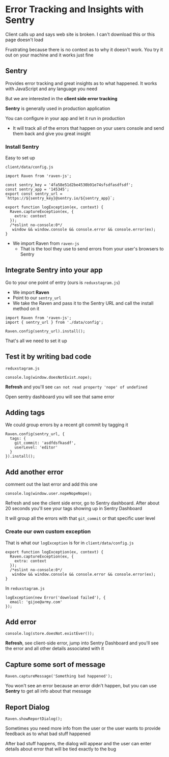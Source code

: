 # Error Tracking and Insights with Sentry
Client calls up and says web site is broken. I can't download this or this page doesn't load

Frustrating because there is no context as to why it doesn't work. You try it out on your machine and it works just fine

## Sentry
Provides error tracking and great insights as to what happened. It works with JavaScript and any language you need

But we are interested in the **client side error tracking**

**Sentry** is generally used in production application

You can configure in your app and let it run in production

* It will track all of the errors that happen on your users console and send them back and give you great insight

### Install Sentry
Easy to set up

`client/data/config.js`

```
import Raven from 'raven-js';

const sentry_key = '4fa58e51d2be4530b91e74sfsdfasdfsdf';
const sentry_app = '145345';
export const sentry_url = `https://${sentry_key}@sentry.io/${sentry_app}`;

export function logException(ex, context) {
  Raven.captureException(ex, {
    extra: context
  });
  /*eslint no-console:0*/
   window && window.console && console.error && console.error(ex);
}
```

* We import Raven from `raven-js`
    - That is the tool they use to send errors from your user's browsers to Sentry

## Integrate Sentry into your app
Go to your one point of entry (ours is `reduxstagram.js`)

* We import **Raven**
* Point to our `sentry_url`
* We take the Raven and pass it to the Sentry URL and call the install method on it

```
import Raven from 'raven-js';
import { sentry_url } from './data/config';

Raven.config(sentry_url).install();
```

That's all we need to set it up

## Test it by writing bad code
`reduxstagram.js`

`console.log(window.doesNotExist.nope);`

**Refresh** and you'll see `can not read property 'nope' of undefined`

Open sentry dashboard you will see that same error

## Adding tags
We could group errors by a recent git commit by tagging it

```
Raven.config(sentry_url, {
  tags: {
    git_commit: 'asdfdsfkasdf',
    userLevel: 'editor'
  }
}).install();
```

## Add another error
comment out the last error and add this one

`console.log(window.user.nopeNopeNope);`

Refresh and see the client side error, go to Sentry dashboard. After about 20 seconds you'll see your tags showing up in Sentry Dashboard

It will group all the errors with that `git_commit` or that specific user level

### Create our own custom exception
That is what our `logException` is for in `client/data/config.js`

```
export function logException(ex, context) {
  Raven.captureException(ex, {
    extra: context
  });
  /*eslint no-console:0*/
   window && window.console && console.error && console.error(ex);
}
```

In `reduxstagram.js`

```
logException(new Error('download failed'), {
  email: 'gijoe@army.com'
});
```

## Add error
`console.log(store.doesNot.existEver());`

**Refresh**, see client-side error, jump into Sentry Dashboard and you'll see the error and all other details associated with it

## Capture some sort of message
`Raven.captureMessage('Something bad happened');`

You won't see an error because an error didn't happen, but you can use **Sentry** to get all info about that message

## Report Dialog
`Raven.showReportDialog();`

Sometimes you need more info from the user or the user wants to provide feedback as to what bad stuff happened

After bad stuff happens, the dialog will appear and the user can enter details about error that will be tied exactly to the bug


